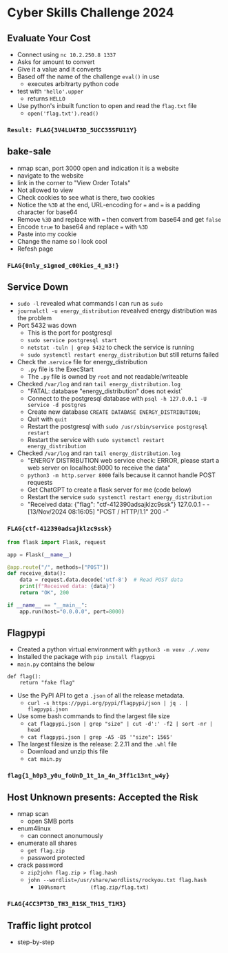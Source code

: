 # Cyber Skills Challenge 2024

## Evaluate Your Cost

- Connect using `nc 10.2.250.8 1337`
- Asks for amount to convert
- Give it a value and it converts
- Based off the name of the challenge `eval()` in use
  - executes arbitrarty python code
- test with `'hello'.upper`
  - returns `HELLO`
- Use python's inbuilt function to open and read the `flag.txt` file
  - `open('flag.txt').read()`

### `Result: FLAG{3V4LU4T3D_5UCC35SFU11Y}`

## bake-sale

- nmap scan, port 3000 open and indication it is a website
- navigate to the website
- link in the corner to "View Order Totals"
- Not allowed to view
- Check cookies to see what is there, two cookies
- Notice the `%3D` at the end, URL-encoding for `=` and `=` is a padding character for base64
- Remove `%3D` and replace with `=` then convert from base64 and get `false`
- Encode `true` to base64 and replace `=` with `%3D`
- Paste into my cookie
- Change the name so I look cool
- Refesh page

### `FLAG{0nly_s1gned_c00kies_4_m3!}`

## Service Down

- `sudo -l` revealed what commands I can run as `sudo`
- `journalctl -u energy_distribution` revealved energy distribution was the problem
- Port 5432 was down
  - This is the port for postgresql
  - `sudo service postgresql start`
  - `netstat -tuln | grep 5432` to check the service is running
  - `sudo systemctl restart energy_distribution` but still returns failed
- Check the .`service` file for energy_distribution
  - `.py` file is the ExecStart
  - The `.py` file is owned by `root` and not readable/writeable
- Checked `/var/log` and ran `tail energy_distribution.log`
  - "FATAL:  database "energy_distribution" does not exist`
  - Connect to the postgresql database with `psql -h 127.0.0.1 -U service -d postgres`
  - Create new database `CREATE DATABASE ENERGY_DISTRIBUTION;`
  - Quit with `quit`
  - Restart the postgresql with `sudo /usr/sbin/service postgresql restart`
  - Restart the service with `sudo systemctl restart energy_distribution`
- Checked `/var/log` and ran `tail energy_distribution.log`
  - "ENERGY DISTRIBUTION web service check: ERROR, please start a web server on localhost:8000 to receive the data"
  - `python3 -m http.server 8000` fails because it cannot handle POST requests
  - Get ChatGPT to create a flask server for me (code below)
  - Restart the service `sudo systemctl restart energy_distribution`
  - "Received data: {"flag": "ctf-412390adsajklzc9ssk"} 127.0.0.1 - - [13/Nov/2024 08:16:05] "POST / HTTP/1.1" 200 -"

### `FLAG{ctf-412390adsajklzc9ssk}`

```python
from flask import Flask, request

app = Flask(__name__)

@app.route("/", methods=["POST"])
def receive_data():
    data = request.data.decode('utf-8')  # Read POST data
    print(f"Received data: {data}")
    return "OK", 200

if __name__ == "__main__":
    app.run(host="0.0.0.0", port=8000)
```

## Flagpypi

- Created a python virtual environment with `python3 -m venv ./.venv`
- Installed the package with `pip install flagpypi`
- `main.py` contains the below

```text
def flag():
    return "fake flag"
```

- Use the PyPI API to get a `.json` of all the release metadata.
  - `curl -s https://pypi.org/pypi/flagpypi/json | jq . | flagpypi.json`
- Use some bash commands to find the largest file size
  - `cat flagpypi.json | grep "size" | cut -d':' -f2 | sort -nr | head`
  - `cat flagpypi.json | grep -A5 -B5 '"size": 1565'`
- The largest filesize is the release: 2.2.11 and the `.whl` file
  - Download and unzip this file
  - `cat main.py`

### `flag{1_h0p3_y0u_foUnD_1t_1n_4n_3ff1c13nt_w4y}`

## Host Unknown presents: Accepted the Risk

- nmap scan
  - open SMB ports
- enum4linux
  - can connect anonumously
- enumerate all shares
  - `get flag.zip`
  - password protected
- crack password
  - `zip2john flag.zip > flag.hash`
  - `john --wordlist=/usr/share/wordlists/rockyou.txt flag.hash`
    - `100%smart        (flag.zip/flag.txt)`

### `FLAG{4CC3PT3D_TH3_R1SK_TH1S_T1M3}`

## Traffic light protcol

- step-by-step

